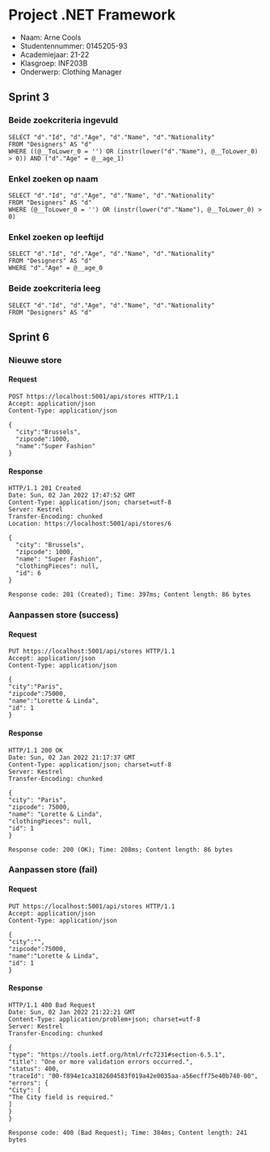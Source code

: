 # Project .NET Framework

* Naam: Arne Cools
* Studentennummer: 0145205-93
* Academiejaar: 21-22
* Klasgroep: INF203B
* Onderwerp: Clothing Manager

## Sprint 3

### Beide zoekcriteria ingevuld
```
SELECT "d"."Id", "d"."Age", "d"."Name", "d"."Nationality"
FROM "Designers" AS "d"
WHERE ((@__ToLower_0 = '') OR (instr(lower("d"."Name"), @__ToLower_0) > 0)) AND ("d"."Age" = @__age_1)
```

### Enkel zoeken op naam
```
SELECT "d"."Id", "d"."Age", "d"."Name", "d"."Nationality"
FROM "Designers" AS "d"
WHERE (@__ToLower_0 = '') OR (instr(lower("d"."Name"), @__ToLower_0) > 0)
```

### Enkel zoeken op leeftijd
```
SELECT "d"."Id", "d"."Age", "d"."Name", "d"."Nationality"
FROM "Designers" AS "d"
WHERE "d"."Age" = @__age_0
```

### Beide zoekcriteria leeg
```
SELECT "d"."Id", "d"."Age", "d"."Name", "d"."Nationality"
FROM "Designers" AS "d"
```

## Sprint 6

### Nieuwe store

#### Request
```
POST https://localhost:5001/api/stores HTTP/1.1
Accept: application/json
Content-Type: application/json

{
  "city":"Brussels",
  "zipcode":1000,
  "name":"Super Fashion"
}
```
#### Response
```
HTTP/1.1 201 Created
Date: Sun, 02 Jan 2022 17:47:52 GMT
Content-Type: application/json; charset=utf-8
Server: Kestrel
Transfer-Encoding: chunked
Location: https://localhost:5001/api/stores/6

{
  "city": "Brussels",
  "zipcode": 1000,
  "name": "Super Fashion",
  "clothingPieces": null,
  "id": 6
}

Response code: 201 (Created); Time: 397ms; Content length: 86 bytes
```

### Aanpassen store (success)

#### Request
```
PUT https://localhost:5001/api/stores HTTP/1.1
Accept: application/json
Content-Type: application/json

{
"city":"Paris",
"zipcode":75000,
"name":"Lorette & Linda",
"id": 1
}
```

#### Response
```
HTTP/1.1 200 OK
Date: Sun, 02 Jan 2022 21:17:37 GMT
Content-Type: application/json; charset=utf-8
Server: Kestrel
Transfer-Encoding: chunked

{
"city": "Paris",
"zipcode": 75000,
"name": "Lorette & Linda",
"clothingPieces": null,
"id": 1
}

Response code: 200 (OK); Time: 208ms; Content length: 86 bytes
```

### Aanpassen store (fail)

#### Request
```
PUT https://localhost:5001/api/stores HTTP/1.1
Accept: application/json
Content-Type: application/json

{
"city":"",
"zipcode":75000,
"name":"Lorette & Linda",
"id": 1
}
```

#### Response
```
HTTP/1.1 400 Bad Request
Date: Sun, 02 Jan 2022 21:22:21 GMT
Content-Type: application/problem+json; charset=utf-8
Server: Kestrel
Transfer-Encoding: chunked

{
"type": "https://tools.ietf.org/html/rfc7231#section-6.5.1",
"title": "One or more validation errors occurred.",
"status": 400,
"traceId": "00-f894e1ca3182604583f019a42e0035aa-a56ecff75e40b740-00",
"errors": {
"City": [
"The City field is required."
]
}
}

Response code: 400 (Bad Request); Time: 384ms; Content length: 241 bytes
```
